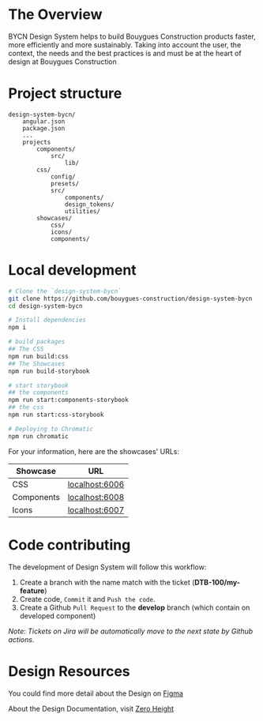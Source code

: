 # The Overview

BYCN Design System helps to build Bouygues Construction products faster, more efficiently and more sustainably. Taking into account the user, the context, the needs and the best practices is and must be at the heart of design at Bouygues Construction

# Project structure

```
design-system-bycn/
    angular.json
    package.json
    ...
    projects
        components/
            src/
                lib/
        css/
            config/
            presets/
            src/
                components/
                design_tokens/
                utilities/
        showcases/
            css/
            icons/
            components/
```

# Local development

```sh
# Clone the `design-system-bycn`
git clone https://github.com/bouygues-construction/design-system-bycn
cd design-system-bycn

# Install dependencies
npm i

# build packages
## The CSS
npm run build:css
## The Showcases
npm run build-storybook

# start storybook
## the components
npm run start:components-storybook
## the css
npm run start:css-storybook

# Deploying to Chromatic
npm run chromatic
```

For your information, here are the showcases' URLs:

| Showcase   | URL                                     |
| ---------- | --------------------------------------- |
| CSS        | [localhost:6006](http://localhost:6006) |
| Components | [localhost:6008](http://localhost:6007) |
| Icons      | [localhost:6007](http://localhost:6008) |

# Code contributing

The development of Design System will follow this workflow:

1. Create a branch with the name match with the ticket (**DTB-100/my-feature**)
2. Create code, `Commit` it and `Push the code`.
3. Create a Github `Pull Request` to the **develop** branch (which contain on developed component)

_Note: Tickets on Jira will be automatically move to the next state by Github actions._

# Design Resources

You could find more detail about the Design on [Figma](https://www.figma.com/files/project/88423584/BYCN-DESIGN-SYSTEM)

About the Design Documentation, visit [Zero Height](https://zeroheight.com/9b39bb2a0/p/17ca27-get-started)
